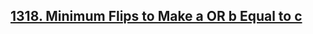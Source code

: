 ## [1318. Minimum Flips to Make a OR b Equal to c](https://leetcode.com/problems/minimum-flips-to-make-a-or-b-equal-to-c/)
